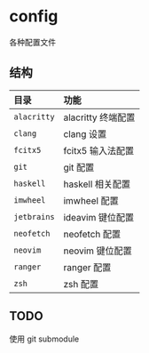 # config

各种配置文件

## 结构

目录        | 功能
:-          | :-
`alacritty` | alacritty 终端配置
`clang`     | clang 设置
`fcitx5`    | fcitx5 输入法配置
`git`       | git 配置
`haskell`   | haskell 相关配置
`imwheel`   | imwheel 配置
`jetbrains` | ideavim 键位配置
`neofetch`  | neofetch 配置
`neovim`    | neovim 键位配置
`ranger`    | ranger 配置
`zsh`       | zsh 配置

## TODO

使用 git submodule
